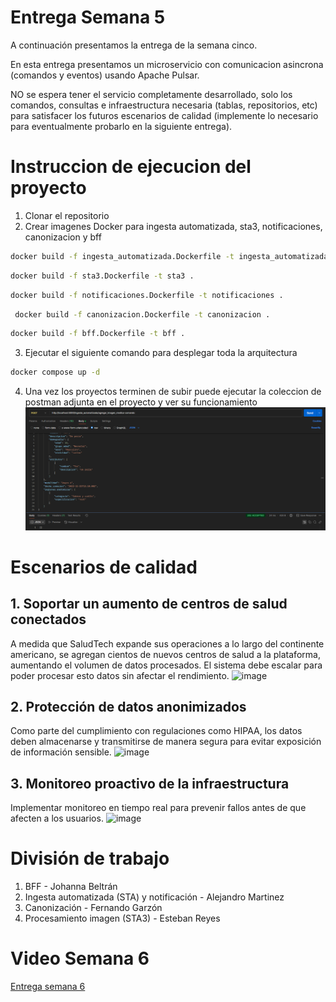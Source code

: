 # Entrega Semana 5

A continuación presentamos la entrega de la semana cinco.

En esta entrega presentamos un microservicio con comunicacion asincrona (comandos y eventos) usando Apache Pulsar.

NO se espera tener el servicio completamente desarrollado, solo los comandos, consultas e infraestructura necesaria (tablas, repositorios, etc) para satisfacer los futuros escenarios de calidad (implemente lo necesario para eventualmente probarlo en la siguiente entrega).

# Instruccion de ejecucion del proyecto

1. Clonar el repositorio
2. Crear imagenes Docker para ingesta automatizada, sta3, notificaciones, canonizacion y bff
```bash
docker build -f ingesta_automatizada.Dockerfile -t ingesta_automatizada .
```
```bash
docker build -f sta3.Dockerfile -t sta3 .
```
```bash
docker build -f notificaciones.Dockerfile -t notificaciones .
```
```bash
 docker build -f canonizacion.Dockerfile -t canonizacion .
```
```bash
docker build -f bff.Dockerfile -t bff .
```
3. Ejecutar el siguiente comando para desplegar toda la arquitectura
```bash
docker compose up -d
```
4. Una vez los proyectos terminen de subir puede ejecutar la coleccion de postman adjunta en el proyecto y ver su funcionamiento
![img.png](img.png)

# Escenarios de calidad

## 1. Soportar un aumento de centros de salud conectados
A medida que SaludTech expande sus operaciones a lo largo del continente americano, se agregan cientos de nuevos centros de salud a la plataforma, aumentando el volumen de datos procesados. El sistema debe escalar para poder procesar esto datos sin afectar el rendimiento.
![image](https://github.com/user-attachments/assets/744cfcc8-923c-414c-8444-64c70441b84e)

## 2. Protección de datos anonimizados
Como parte del cumplimiento con regulaciones como HIPAA, los datos deben almacenarse y transmitirse de manera segura para evitar exposición de información sensible.
![image](https://github.com/user-attachments/assets/21554302-c34b-423a-9910-2f3aca2ad0a2)

## 3. Monitoreo proactivo de la infraestructura
Implementar monitoreo en tiempo real para prevenir fallos antes de que afecten a los usuarios.
![image](https://github.com/user-attachments/assets/515b6fe6-8cf4-4f18-bf1a-8f544e2b86fa)

# División de trabajo

1. BFF - Johanna Beltrán
2. Ingesta automatizada (STA) y notificación - Alejandro Martinez
3. Canonización - Fernando Garzón
4. Procesamiento imagen (STA3) - Esteban Reyes

# Video Semana 6
[Entrega semana 6](https://drive.google.com/file/d/1M952Uk35ohT4_VIlSeWzb7hRNUSRGCMn/view?usp=drive_link)









